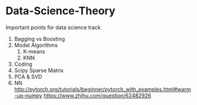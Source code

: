 # Data-Science-Theory
Important points for data science track

   1. Bagging vs Boosting
   2. Model Algorithms
      1. K-means
      2. KNN
   3. Coding
   4. Scipy Sparse Matrix
   5. PCA & SVD
   6. NN
   http://pytorch.org/tutorials/beginner/pytorch_with_examples.html#warm-up-numpy
   https://www.zhihu.com/question/62482926
